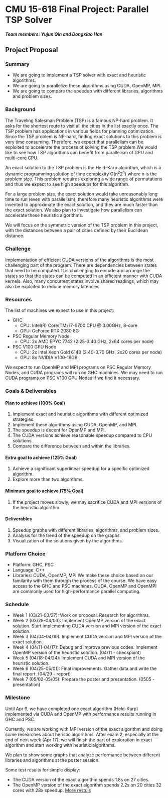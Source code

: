 # CMU 15-618 Final Project: Parallel TSP Solver
##### Team members: Yujun Qin and Dongxiao Han

## Project Proposal

### Summary
- We are going to implement a TSP solver with exact and heuristic algorithms.
- We are going to parallelize these algorithms using CUDA, OpenMP, MPI.
- We are going to compare the speedup with different libraries, algorithms and problem sizes.

### Background
The Traveling Salesman Problem (TSP) is a famous NP-hard problem. It asks for the shortest route to visit all the cities in the list exactly once. The TSP problem has applications in various fields for planning optimization. Since the TSP problem is NP-hard, finding exact solutions to this problem is very time consuming. Therefore, we expect that parallelism can be exploited to accelerate the process of solving the TSP problem.We would like to see how TSP algorithms can benefit from parallelism of GPU and multi-core CPU.

An exact solution to the TSP problem is the Held–Karp algorithm, which is a dynamic programming solution of time complexity O(n<sup>2</sup>2<sup>n</sup>) where n is the problem size. This problem requires exploring a wide range of permutations and thus we expect to see high speedups for this algorithm.

For a large problem size, the exact solution would take unreasonably long time to run (even with parallelism), therefore many heuristic algorithms were invented to approximate the exact solution, and they are much faster than the exact solution. We also plan to investigate how parallelism can accelerate these heuristic algorithms. 

We will focus on the symmetric version of the TSP problem in this project, with the distances between a pair of cities defined by their Euclidean distance.

### Challenge
Implementation of efficient CUDA versions of the algorithms is the most challenging part of the program. There are dependencies between states that need to be computed. It is challenging to encode and arrange the states so that the states can be computed in an efficient manner with CUDA kernels. Also, many concurrent states involve shared readings, which may also be exploited to reduce memory latencies.

### Resources
The list of machines we expect to use in this project:
- GHC
  - CPU: Intel(R) Core(TM) i7-9700 CPU @ 3.00GHz, 8-core
  - GPU: GeForce RTX 2080 8G
- PSC Regular Memory Node
  - CPU: 2x AMD EPYC 7742 (2.25-3.40 GHz, 2x64 cores per node)
- PSC V100 GPU Node
  - CPU: 2x Intel Xeon Gold 6148 (2.40-3.70 GHz, 2x20 cores per node)
  - GPU: 8x NVIDIA V100-16GB

We expect to run OpenMP and MPI programs on PSC Regular Memory Nodes, and CUDA programs will run on GHC machines. We may need to run CUDA programs on PSC V100 GPU Nodes if we find it necessary.

### Goals & Deliverables
#### Plan to achieve (100% Goal)
1. Implement exact and heuristic algorithms with different optimized strategies.
1. Implement these algorithms using CUDA, OpenMP, and MPI.
1. The speedup is decent for OpenMP and MPI.
1. The CUDA versions achieve reasonable speedup compared to CPU solutions.
1. Compare the difference between and within the libraries.
#### Extra goal to achieve (125% Goal)
1. Achieve a significant superlinear speedup for a specific optimized algorithm.
1. Explore more than two algorithms.
#### Minimum goal to achieve (75% Goal)
1. If the project moves slowly, we may sacrifice CUDA and MPI versions of the heuristic algorithm.

#### Deliverables
1. Speedup graphs with different libraries, algorithms, and problem sizes.
1. Analysis for the trend of the speedup on the graphs.
1. Visualization of the solutions given by the algorithms.

### Platform Choice
- Platform: GHC, PSC
- Language: C++
- Libraries: CUDA, OpenMP, MPI
We make these choice based on our familarity with them through the process of the course. We have easy access to the GHC and PSC machines. CUDA, OpenMP and OpenMPI are commonly used for high-performance parallel computing.

### Schedule
- Week 1 (03/21-03/27): Work on proposal. Research for algorithms.
- Week 2 (03/28-04/03): Implement OpenMP version of the exact solution. Start implementing CUDA version and MPI version of the exact solution.
- Week 3 (04/04-04/10): Implement CUDA version and MPI version of the exact solution.
- Week 4 (04/11-04/17): Debug and improve previous codes. Implement OpenMP version of the heuristic solution. (04/11 - checkpoint)
- Week 5 (04/18-04/24): Implement CUDA and MPI version of the heuristic solution.
- Week 6 (04/25-05/01): Final improvements. Gather data and write the final report. (04/29 - report)
- Week 7 (05/02-05/05): Prepare the poster and presentation. (0505 - presentation)

### Milestone

Until Apr 9, we have completed one exact algorithm (Held-Karp) implemented via CUDA and OpenMP with performance results running in GHC and PSC.

Currently, we are working with MPI version of the exact algorithm and doing some researches about heristic algorithms. After exam 2, especially at the end of next week (Apr 17), we will finish the part of exploration in exact algorithm and start working with heuristic algorithms.

We plan to show some graphs that analyze performance between different libraries and algorithms at the poster session. 

Some test results for simple display: 
- The CUDA version of the exact algorithm spends 1.8s on 27 cities. 
- The OpenMP version of the exact algorithm spends 2.2s on 20 cities 32 cores with 28x speedup. [More restuls](https://github.com/dx-han/15618-parallel-tsp-solver/blob/dongxiah/openmp/exact_result_psc.txt)